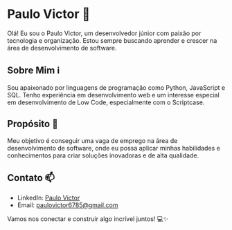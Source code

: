 # Paulo Victor 🚀


Olá! Eu sou o Paulo Victor, um desenvolvedor júnior com paixão por tecnologia e organização. Estou sempre buscando aprender e crescer na área de desenvolvimento de software.

## Sobre Mim ℹ️

Sou apaixonado por linguagens de programação como Python, JavaScript e SQL. Tenho experiência em desenvolvimento web e um interesse especial em desenvolvimento de Low Code, especialmente com o Scriptcase.

## Propósito 🎯

Meu objetivo é conseguir uma vaga de emprego na área de desenvolvimento de software, onde eu possa aplicar minhas habilidades e conhecimentos para criar soluções inovadoras e de alta qualidade.

## Contato 📫
- LinkedIn: [Paulo Victor](https://www.linkedin.com/in/paulo-v-8268b2161/)
- Email: [paulovictor6785@gmail.com](paulovictor6785@gmail.com)

Vamos nos conectar e construir algo incrível juntos! 💻✨
